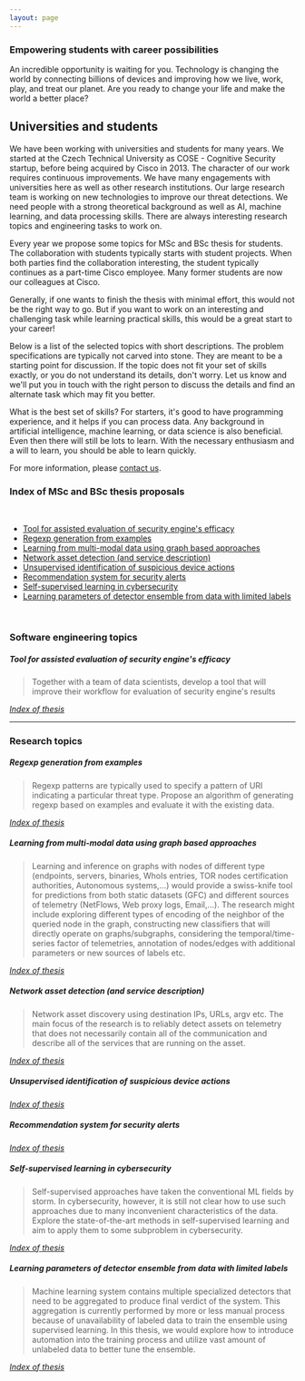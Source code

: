 ```yaml
---
layout: page
---
```


<script>
    import Banner from '../lib/Banner.svelte';
    import Section from '../lib/Section.svelte';
</script>

<Banner img="img/banner-students.jpg">

### Empowering students with career possibilities

An incredible opportunity is waiting for you.
Technology is changing the world by connecting billions of devices
and improving how we live, work, play, and treat our planet.
Are you ready to change your life and make the world a better place?

</Banner>

<Section>

# Universities and students

We have been working with universities and students for many years. We started at the Czech Technical University as COSE - Cognitive Security startup, before being acquired by Cisco in 2013. The character of our work requires continuous improvements. We have many engagements with universities here as well as other research institutions. Our large research team is working on new technologies to improve our threat detections. We need people with a strong theoretical background as well as AI, machine learning, and data processing skills. There are always interesting research topics and engineering tasks to work on.

Every year we propose some topics for MSc and BSc thesis for students. The collaboration with students typically starts with student projects. When both parties find the collaboration interesting, the student typically continues as a part-time Cisco employee. Many former students are now our colleagues at Cisco.

Generally, if one wants to finish the thesis with minimal effort, this would not be the right way to go. But if you want to work on an interesting and challenging task while learning practical skills, this would be a great start to your career!

Below is a list of the selected topics with short descriptions. The problem specifications are typically not carved into stone. They are meant to be a starting point for discussion. If the topic does not fit your set of skills exactly, or you do not understand its details, don't worry. Let us know and we'll put you in touch with the right person to discuss the details and find an alternate task which may fit you better.

What is the best set of skills? For starters, it's good to have programming experience, and it helps if you can process data. Any background in artificial intelligence, machine learning, or data science is also beneficial. Even then there will still be lots to learn. With the necessary enthusiasm and a will to learn, you should be able to learn quickly.

For more information, please [contact us](#/contact).

</Section>

<Section gray={true}>

<a name="Indexofthesis"></a>

### Index of MSc and BSc thesis proposals

<br/>

- [Tool for assisted evaluation of security engine's efficacy](#/students/)
- [Regexp generation from examples](#/students/ToolForAssistedEvaluation)
- [Learning from multi-modal data using graph based approaches](#/students/Learningfrommultimodaldatausinggraphbasedapproaches)
- [Network asset detection (and service description)](#/students/Networkassetdetectionandservicedescription)
- [Unsupervised identification of suspicious device actions](#/students/Unsupervisedidentificationofsuspiciousdeviceactions)
- [Recommendation system for security alerts](#/students/Recommendationsystemforsecurityalerts)
- [Self-supervised learning in cybersecurity](#/students/Selfsupervisedlearningincybersecurity)
- [Learning parameters of detector ensemble from data with limited labels](#/students/Learningparametersofdetectorensemblefromdatawithlimitedlabels)

<br/>

</Section>

<Section>

<a name="Softwareengineeringtopics"></a>

### Software engineering topics

<a name="ToolForAssistedEvaluation"></a>

##### Tool for assisted evaluation of security engine's efficacy

> Together with a team of data scientists, develop a tool that will improve their workflow for evaluation of security engine's results

[_Index of thesis_](#/students/Indexofthesis)

---

<a name="Researchtopics"></a>

### Research topics

<a name="Regexpgenerationfromexamples"></a>

##### Regexp generation from examples

> Regexp patterns are typically used to specify a pattern of URI indicating a particular threat type.
> Propose an algorithm of generating regexp based on examples and evaluate it with the existing data.

[_Index of thesis_](#/students/Indexofthesis)

<a name="Learningfrommultimodaldatausinggraphbasedapproaches"></a>

##### Learning from multi-modal data using graph based approaches

> Learning and inference on graphs with nodes of different type (endpoints, servers, binaries, WhoIs entries, TOR nodes certification authorities, Autonomous systems,...) would provide a swiss-knife tool for 
> predictions from both static datasets (GFC) and different sources of telemetry (NetFlows, Web proxy logs, Email,...). The research might include exploring different types of encoding of the neighbor of the queried 
> node in the graph, constructing new classifiers that will directly operate on graphs/subgraphs, considering the temporal/time-series factor of telemetries, annotation of nodes/edges with additional parameters or new 
> sources of labels etc.

[_Index of thesis_](#/students/Indexofthesis)

<a name="Networkassetdetectionandservicedescription"></a>

##### Network asset detection (and service description)

> Network asset discovery using destination IPs, URLs, argv etc. The main focus of the research is to reliably detect assets on telemetry that does not necessarily contain all of the communication and describe all of the services that are running on the asset.

[_Index of thesis_](#/students/Indexofthesis)

<a name="Unsupervisedidentificationofsuspiciousdeviceactions"></a>

##### Unsupervised identification of suspicious device actions

[_Index of thesis_](#/students/Indexofthesis)

<a name="Recommendationsystemforsecurityalerts"></a>

##### Recommendation system for security alerts

[_Index of thesis_](#/students/Indexofthesis)

<a name="Selfsupervisedlearningincybersecurity"></a>

##### Self-supervised learning in cybersecurity

> Self-supervised approaches have taken the conventional ML fields by storm. In cybersecurity, however, it is still not clear how to use such approaches due to many inconvenient characteristics of the data. Explore the state-of-the-art methods in self-supervised learning and aim to apply them to some subproblem in cybersecurity.

[_Index of thesis_](#/students/Indexofthesis)

<a name="Learningparametersofdetectorensemblefromdatawithlimitedlabels"></a>

##### Learning parameters of detector ensemble from data with limited labels

> Machine learning system contains multiple specialized detectors that need to be aggregated to produce final verdict of the system. This aggregation is currently performed by more or less manual process because of unavailability of labeled data to train the ensemble using supervised learning. In this thesis, we would explore how to introduce automation into the training process and utilize vast amount of unlabeled data to better tune the ensemble.

[_Index of thesis_](#/students/Indexofthesis)

</Section>
